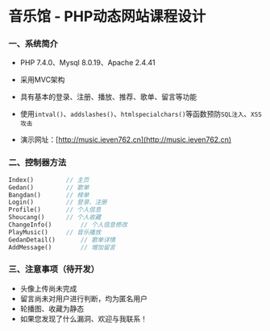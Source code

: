 # 音乐馆 - PHP动态网站课程设计
### 一、系统简介

* PHP 7.4.0、Mysql 8.0.19、Apache 2.4.41

* 采用MVC架构
* 具有基本的登录、注册、播放、推荐、歌单、留言等功能
* 使用`intval()`、`addslashes()`、`htmlspecialchars()`等函数预防`SQL注入`、`XSS攻击`
* 演示网址：[http://music.ieven762.cn](http://music.ieven762.cn)

### 二、控制器方法

```php
Index()			// 主页
Gedan()			// 歌单
Bangdan()		// 榜单
Login()			// 登录、注册
Profile()		// 个人信息
Shoucang()		// 个人收藏
ChangeInfo()	    // 个人信息修改
PlayMusic()		// 音乐播放
GedanDetail()	    // 歌单详情
AddMessage()	    // 增加留言
```

### 三、注意事项（待开发）

* 头像上传尚未完成
* 留言尚未对用户进行判断，均为匿名用户
* 轮播图、收藏为静态
* 如果您发现了什么漏洞、欢迎与我联系！

